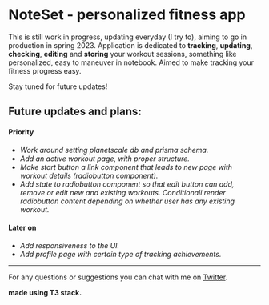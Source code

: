# NoteSet - personalized fitness app

This is still work in progress, updating everyday (I try to), aiming to go in production in spring 2023. Application is dedicated to **tracking**, **updating**, **checking**, **editing** and **storing** your workout sessions, something like personalized, easy to maneuver in notebook.
Aimed to make tracking your fitness progress easy.

Stay tuned for future updates!

## Future updates and plans:

#### Priority

- _Work around setting planetscale db and prisma schema._
- _Add an active workout page, with proper structure._
- _Make start button a link component that leads to new page with workout details (radiobutton component)._
- _Add state to radiobutton component so that edit button can add, remove or edit new and existing workouts. Conditionali render radiobutton content depending on whether user has any existing workout._

#### Later on

- _Add responsiveness to the UI._
- _Add profile page with certain type of tracking achievements._

---

For any questions or suggestions you can chat with me on [Twitter](https://twitter.com/Srkuleo).

**made using T3 stack.**
